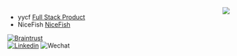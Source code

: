 <img align="right" src="https://github-readme-stats.vercel.app/api?username=yanyunchangfeng&show_icons=true&icon_color=805AD5&text_color=718096&bg_color=ffffff&hide_title=true" />

- yycf [Full Stack Product](https://yycf.vercel.app/)
- NiceFish [NiceFish](https://github.com/damoqiongqiu/NiceFish)

[![Braintrust](https://img.shields.io/badge/-Braintrust[yycf]-red?style=flat&logo=Braintrust&logoColor=white)](https://app.usebraintrust.com/talent/1388288/)  
[![Linkedin](https://img.shields.io/badge/-LinkedIn-blue?style=flat&logo=Linkedin&logoColor=white)](https://www.linkedin.com/in/yanyunchangfeng/)
![Wechat](https://img.shields.io/badge/-yanyunchangfeng-green?style=flat&logo=Wechat&logoColor=white)

